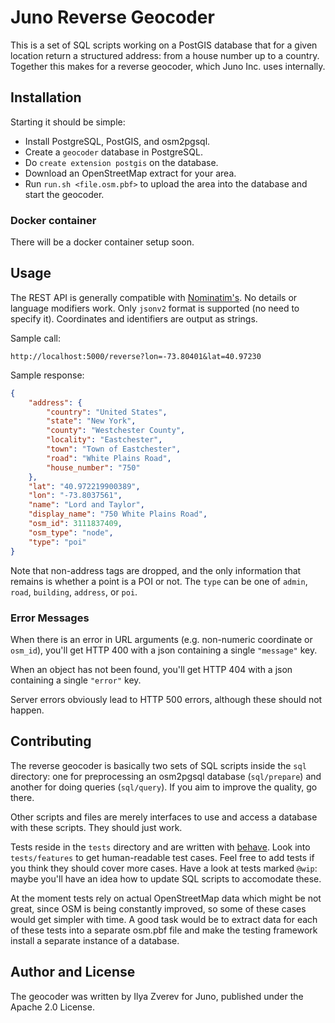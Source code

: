 # Juno Reverse Geocoder

This is a set of SQL scripts working on a PostGIS database that for a given
location return a structured address: from a house number up to a country.
Together this makes for a reverse geocoder, which Juno Inc. uses internally.

## Installation

Starting it should be simple:

* Install PostgreSQL, PostGIS, and osm2pgsql.
* Create a `geocoder` database in PostgreSQL.
* Do `create extension postgis` on the database.
* Download an OpenStreetMap extract for your area.
* Run `run.sh <file.osm.pbf>` to upload the area into the database and start the geocoder.

### Docker container

There will be a docker container setup soon.

## Usage

The REST API is generally compatible with
[Nominatim's](https://nominatim.org/release-docs/develop/api/Reverse/).
No details or language modifiers work. Only `jsonv2` format
is supported (no need to specify it). Coordinates and identifiers
are output as strings.

Sample call:

    http://localhost:5000/reverse?lon=-73.80401&lat=40.97230

Sample response:

```json
{
    "address": {
        "country": "United States",
        "state": "New York",
        "county": "Westchester County",
        "locality": "Eastchester",
        "town": "Town of Eastchester",
        "road": "White Plains Road",
        "house_number": "750"
    },
    "lat": "40.972219900389",
    "lon": "-73.8037561",
    "name": "Lord and Taylor",
    "display_name": "750 White Plains Road",
    "osm_id": 3111837409,
    "osm_type": "node",
    "type": "poi"
}
```

Note that non-address tags are dropped, and the only information that remains
is whether a point is a POI or not. The `type` can be one of `admin`, `road`,
`building`, `address`, or `poi`.

### Error Messages

When there is an error in URL arguments (e.g. non-numeric coordinate or `osm_id`),
you'll get HTTP 400 with a json containing a single `"message"` key.

When an object has not been found, you'll get HTTP 404 with a json containing a single
`"error"` key.

Server errors obviously lead to HTTP 500 errors, although these should not happen.

## Contributing

The reverse geocoder is basically two sets of SQL scripts inside the `sql` directory:
one for preprocessing an osm2pgsql database (`sql/prepare`) and another for
doing queries (`sql/query`). If you aim to improve the quality, go there.

Other scripts and files are merely interfaces to use and access a database with
these scripts. They should just work.

Tests reside in the `tests` directory and are written with
[behave](https://behave.readthedocs.io/en/latest/). Look into `tests/features` to get
human-readable test cases. Feel free to add tests if you think they should cover
more cases. Have a look at tests marked `@wip`: maybe you'll have an idea how to
update SQL scripts to accomodate these.

At the moment tests rely on actual OpenStreetMap data
which might be not great, since OSM is being constantly improved, so some of these
cases would get simpler with time. A good task would be to extract data for each of
these tests into a separate osm.pbf file and make the testing framework install
a separate instance of a database.

## Author and License

The geocoder was written by Ilya Zverev for Juno, published under the Apache 2.0 License.
